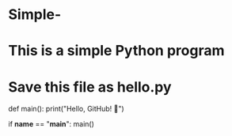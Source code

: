 # Simple-
# This is a simple Python program
# Save this file as hello.py

def main():
    print("Hello, GitHub! 🚀")

if __name__ == "__main__":
    main()

